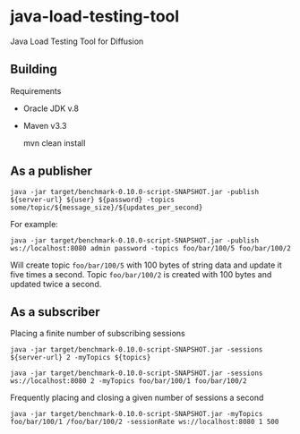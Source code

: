 # java-load-testing-tool
Java Load Testing Tool for Diffusion

## Building

Requirements

* Oracle JDK v.8
* Maven v3.3


    mvn clean install

## As a publisher

    java -jar target/benchmark-0.10.0-script-SNAPSHOT.jar -publish ${server-url} ${user} ${password} -topics some/topic/${message_size}/${updates_per_second}

For example:

    java -jar target/benchmark-0.10.0-script-SNAPSHOT.jar -publish ws://localhost:8080 admin password -topics foo/bar/100/5 foo/bar/100/2

Will create topic `foo/bar/100/5` with 100 bytes of string data and update it five times a second. Topic `foo/bar/100/2` is created with 100 bytes and updated twice a second. 

## As a subscriber

Placing a finite number of subscribing sessions

    java -jar target/benchmark-0.10.0-script-SNAPSHOT.jar -sessions ${server-url} 2 -myTopics ${topics}

    java -jar target/benchmark-0.10.0-script-SNAPSHOT.jar -sessions ws://localhost:8080 2 -myTopics foo/bar/100/1 foo/bar/100/2
    
Frequently placing and closing a given number of sessions a second

    java -jar target/benchmark-0.10.0-script-SNAPSHOT.jar -myTopics foo/bar/100/1 /foo/bar/100/2 -sessionRate ws://localhost:8080 1 500 
